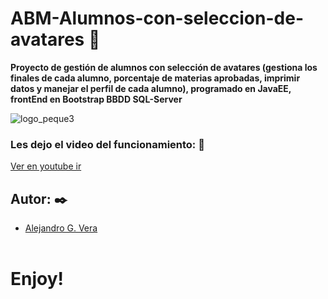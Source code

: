 # ABM-Alumnos-con-seleccion-de-avatares 🚀
__Proyecto de gestión de alumnos con selección de avatares (gestiona los finales de cada alumno, porcentaje de materias aprobadas, imprimir datos y manejar el perfil de cada alumno), programado en JavaEE, frontEnd en Bootstrap BBDD SQL-Server__

![logo_peque3](https://user-images.githubusercontent.com/10841467/64066982-11f2db80-cbf7-11e9-898b-083a012b1a24.jpg)

### Les dejo el video del funcionamiento: 🔧
[Ver en youtube ir](https://www.youtube.com/watch?v=3TmNe4m7Km0)

## Autor: ✒️
* [Alejandro G. Vera](https://linkedin.com/in/alejandro-gonzalo-vera/)
<br/></br>
# Enjoy!
